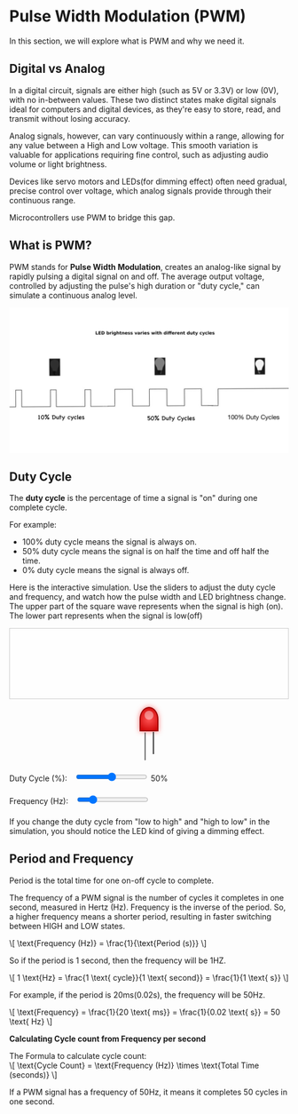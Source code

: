 
# Pulse Width Modulation (PWM)

<style>
  
  .slider-container {
    margin: 20px 0;
  }

  label {
    margin-right: 10px;
  }

  .led-container {
    display: flex;
    flex-direction: column;
    align-items: center;
    gap: 2px;
    position: relative;
  }

  .led-body {
    width: 30px;
    height: 40px;
    background: radial-gradient(circle at center, #ff5555, #cc0000);
    border-radius: 50% 50% 0 0;
    border: 2px solid #990000;
    position: relative;
    box-shadow: 0 0 10px rgba(255, 85, 85, 0.8);
  }

  .led-body::after {
    content: '';
    position: absolute;
    top: 5px;
    left: 7px;
    width: 16px;
    height: 16px;
    background: rgba(255, 255, 255, 0.4);
    border-radius: 50%;
  }

  .led-pin {
    width: 2px;
    height: 40px;
    background-color: #333;
    position: relative;
  }

  .anode {
    height: 50px; /* Longer pin for the anode */
    margin-right: 15px;
    background-color: #666;
  }

  .cathode {
    height: 40px; /* Shorter pin for the cathode */
    margin-left: 15px;
    background-color: #333;
    position: absolute;
    margin-top: 45px;
  }

  canvas {
    border: 1px solid #ccc;
    display: block;
    margin: 10px auto;
  }
  #pwmCanvas {
    background-color: #fefefe;
  } 
</style>

In this section, we will explore what is PWM and why we need it.

## Digital vs Analog
In a digital circuit, signals are either high (such as 5V or 3.3V) or low (0V), with no in-between values. These two distinct states make digital signals ideal for computers and digital devices, as they're easy to store, read, and transmit without losing accuracy.   

Analog signals, however, can vary continuously within a range, allowing for any value between a High and Low voltage.  This smooth variation is valuable for applications requiring fine control, such as adjusting audio volume or light brightness.

Devices like servo motors and LEDs(for dimming effect) often need gradual, precise control over voltage, which analog signals provide through their continuous range.

Microcontrollers use PWM to bridge this gap.

## What is PWM?
PWM stands for **Pulse Width Modulation**, creates an analog-like signal by rapidly pulsing a digital signal on and off. The average output voltage, controlled by adjusting the pulse's high duration or "duty cycle," can simulate a continuous analog level. 
 
 <img style="display: block; margin: auto;" alt="LED PWM" src="../images/led-pwm.jpg" />

## Duty Cycle

The **duty cycle** is the percentage of time a signal is "on" during one complete cycle. 

For example:
- 100% duty cycle means the signal is always on.
- 50% duty cycle means the signal is on half the time and off half the time.
- 0% duty cycle means the signal is always off.


Here is the interactive simulation. Use the sliders to adjust the duty cycle and frequency, and watch how the pulse width and LED brightness change.  The upper part of the square wave represents when the signal is high (on). The lower part represents when the signal is low(off)

<canvas id="pwmCanvas" width="800" height="200"></canvas>
<div class="led-container">
  <div class="led-body" id="ledBody"></div>
  <div class="led-pin anode"></div>
  <div class="led-pin cathode"></div>
</div>

<div class="slider-container">
  <label for="dutyCycle">Duty Cycle (%): </label>
  <input type="range" id="dutyCycle" min="0" max="100" value="50">
  <span id="dutyCycleValue">50</span>%
</div>
<div class="slider-container">
  <label for="frequency">Frequency (Hz): </label>
  <input type="range" id="frequency" min="1" max="50" value="10">
  <!-- <span id="frequencyValue">x</span> Hz -->
</div>

If you change the duty cycle from "low to high" and "high to low" in the simulation, you should notice the LED kind of giving a dimming effect.

## Period and Frequency
Period is the total time for one on-off cycle to complete. 

The frequency of a PWM signal is the number of cycles it completes in one second, measured in Hertz (Hz).  Frequency is the inverse of the period.  So, a higher frequency means a shorter period, resulting in faster switching between HIGH and LOW states.

\\[
\text{Frequency (Hz)} = \\frac{1}{\text{Period (s)}}
\\]

So if the period is 1 second, then the frequency will be 1HZ.

\\[
1 \text{Hz} = \\frac{1 \text{ cycle}}{1 \text{ second}} = \\frac{1}{1 \text{ s}}
\\]

For example, if the period is 20ms(0.02s), the frequency will be 50Hz.

\\[
\text{Frequency} = \\frac{1}{20 \text{ ms}} = \\frac{1}{0.02 \text{ s}} = 50 \text{ Hz}
\\]


**Calculating Cycle count from Frequency per second**

The Formula to calculate cycle count:  
\\[
\text{Cycle Count} = \text{Frequency (Hz)} \\times \text{Total Time (seconds)}
\\]

If a PWM signal has a frequency of 50Hz, it means it completes 50 cycles in one second.


<script>
  const pwmCanvas = document.getElementById('pwmCanvas');
  const pwmCtx = pwmCanvas.getContext('2d');
  
  const dutyCycleSlider = document.getElementById('dutyCycle');
  const dutyCycleValue = document.getElementById('dutyCycleValue');
  const frequencySlider = document.getElementById('frequency');
  const frequencyValue = document.getElementById('frequencyValue');
  const ledBody = document.getElementById('ledBody');

  let dutyCycle = 50; // Initial duty cycle in percentage
  let frequency = 10; // Initial frequency in Hz

  function drawPWM() {
    pwmCtx.clearRect(0, 0, pwmCanvas.width, pwmCanvas.height);

    const period = 1000 / frequency; // Period in ms
    const onTime = period * (dutyCycle / 100); // On time in ms
    const offTime = period - onTime; // Off time in ms

    const totalWidth = pwmCanvas.width;
    const cycles = frequency; // Number of cycles to display
    const cycleWidth = totalWidth / cycles;

    pwmCtx.strokeStyle = 'black';
    pwmCtx.lineWidth = 2;
    pwmCtx.beginPath();

    let x = 0;

    if (dutyCycle === 100) {
      pwmCtx.moveTo(0, 50);
      pwmCtx.lineTo(pwmCanvas.width, 50);
    } else if (dutyCycle === 0) {
      pwmCtx.moveTo(0, 150);
      pwmCtx.lineTo(pwmCanvas.width, 150);
    } else {
      for (let i = 0; i < cycles; i++) {
        const highWidth = (onTime / period) * cycleWidth;
        const lowWidth = (offTime / period) * cycleWidth;

        pwmCtx.moveTo(x, 50);
        pwmCtx.lineTo(x + highWidth, 50);
        pwmCtx.lineTo(x + highWidth, 150);
        pwmCtx.lineTo(x + highWidth + lowWidth, 150);
        pwmCtx.lineTo(x + highWidth + lowWidth, 50);

        x += cycleWidth;
      }
    }
    pwmCtx.stroke();
  }

  function updateLED() {
    const brightness = dutyCycle / 100;
    
    ledBody.style.background = `radial-gradient(circle at center, rgba(255, 85, 85, ${brightness}), #cc0000)`;
  }

  function update() {
    dutyCycle = parseInt(dutyCycleSlider.value, 10);
    frequency = parseInt(frequencySlider.value, 10);

    dutyCycleValue.textContent = dutyCycle;
    // frequencyValue.textContent = frequency;

    drawPWM();
    updateLED();
  }

  dutyCycleSlider.addEventListener('input', update);
  frequencySlider.addEventListener('input', update);

  // Initial draw
  drawPWM();
  updateLED();
</script>

